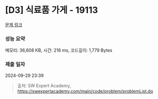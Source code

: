 # [D3] 식료품 가게 - 19113 

[문제 링크](https://swexpertacademy.com/main/code/problem/problemDetail.do?contestProbId=AYxCRFA6iiEDFASu) 

### 성능 요약

메모리: 36,608 KB, 시간: 216 ms, 코드길이: 1,779 Bytes

### 제출 일자

2024-09-29 23:39



> 출처: SW Expert Academy, https://swexpertacademy.com/main/code/problem/problemList.do